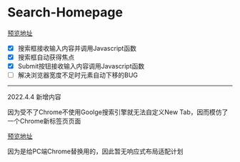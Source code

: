 # Search-Homepage
[预览地址](https://xrunes.github.io/search-homepage/)

- [x] 搜索框接收输入内容并调用Javascript函数
- [x] 搜索框自动获得焦点
- [x] Submit按钮接收输入内容调用Javascript函数
- [ ] 解决浏览器宽度不足时元素自动下移的BUG

***

2022.4.4 新增内容

因为受不了Chrome不使用Goolge搜索引擎就无法自定义New Tab，因而模仿了一个Chrome新标签页页面

[预览地址](https://xrunes.github.io/search-homepage/chrome-new-tab.html)

因为是给PC端Chrome替换用的，因此暂无响应式布局适配计划
